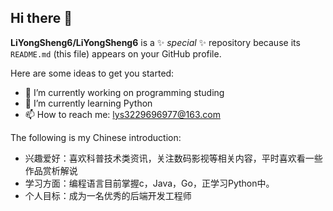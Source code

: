## Hi there 👋


**LiYongSheng6/LiYongSheng6** is a ✨ _special_ ✨ repository because its `README.md` (this file) appears on your GitHub profile.

Here are some ideas to get you started:

- 🔭 I’m currently working on programming studing
- 🌱 I’m currently learning Python
- 📫 How to reach me: lys3229696977@163.com

The following is my Chinese introduction:

* 兴趣爱好：喜欢科普技术类资讯，关注数码影视等相关内容，平时喜欢看一些作品赏析解说
* 学习方面：编程语言目前掌握c，Java，Go，正学习Python中。
* 个人目标：成为一名优秀的后端开发工程师
